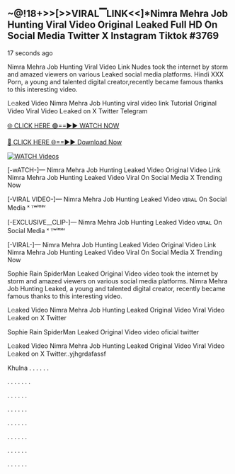 ## ~@!18+>>[>>VIRAL▔LINK<<]*Nimra Mehra Job Hunting Viral Video Original Leaked Full HD On Social Media Twitter X Instagram Tiktok  #3769

17 seconds ago

Nimra Mehra Job Hunting Viral Video Link Nudes took the internet by storm and amazed viewers on various Leaked social media platforms. Hindi XXX Porn, a young and talented digital creator,recently became famous thanks to this interesting video.

L𝚎aked Video Nimra Mehra Job Hunting viral video link Tutorial Original Video Viral Video L𝚎aked on X Twitter Telegram

[🌐 CLICK HERE 🟢==►► WATCH NOW](https://dekho-ki-hoy-07-2k25.blogspot.com/2025/01/viral-tv.html)

[🔴 CLICK HERE 🌐==►► Download Now](https://dekho-ki-hoy-07-2k25.blogspot.com/2025/01/viral-tv.html)

[![WATCH Videos](https://i.imgur.com/ydURGbz.png)](https://dekho-ki-hoy-07-2k25.blogspot.com/2025/01/viral-tv.html)

[-wATCH-]— Nimra Mehra Job Hunting Leaked Video Original Video Link Nimra Mehra Job Hunting Leaked Video Viral On Social Media X Trending Now

[-VIRAL VIDEO-]— Nimra Mehra Job Hunting Leaked Video ᴠɪʀᴀʟ On Social Media ˣ ᵀʷⁱᵗᵗᵉʳ

[-EXCLUSIVE__CLIP-]— Nimra Mehra Job Hunting Leaked Video ᴠɪʀᴀʟ On Social Media ˣ ᵀʷⁱᵗᵗᵉʳ

[-VIRAL-]— Nimra Mehra Job Hunting Leaked Video Original Video Link Nimra Mehra Job Hunting Leaked Video Viral On Social Media X Trending Now

Sophie Rain SpiderMan Leaked Original Video video took the internet by storm and amazed viewers on various social media platforms. Nimra Mehra Job Hunting Leaked, a young and talented digital creator, recently became famous thanks to this interesting video.

L𝚎aked Video Nimra Mehra Job Hunting Leaked Original Video Viral Video L𝚎aked on X Twitter

Sophie Rain SpiderMan Leaked Original Video video oficial twitter

L𝚎aked Video Nimra Mehra Job Hunting Leaked Original Video Viral Video L𝚎aked on X Twitter..yjhgrdafassf

Khulna
.
.
.
.
.
.

.
.
.
.
.
.
.

.
.
.
.
.
.

.
.
.
.
.
.

.
.
.
.
.
.

.
.
.
.
.
.

.
.
.
.
.
.

.
.
.
.
.
.